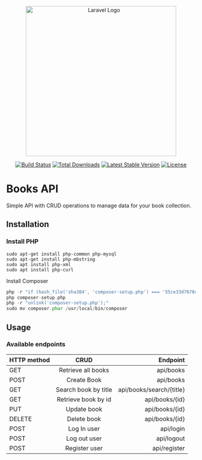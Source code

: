 <p align="center"><a href="https://laravel.com" target="_blank"><img src="https://raw.githubusercontent.com/laravel/art/master/logo-lockup/5%20SVG/2%20CMYK/1%20Full%20Color/laravel-logolockup-cmyk-red.svg" width="400" alt="Laravel Logo"></a></p>

<p align="center">
<a href="https://travis-ci.org/laravel/framework"><img src="https://travis-ci.org/laravel/framework.svg" alt="Build Status"></a>
<a href="https://packagist.org/packages/laravel/framework"><img src="https://img.shields.io/packagist/dt/laravel/framework" alt="Total Downloads"></a>
<a href="https://packagist.org/packages/laravel/framework"><img src="https://img.shields.io/packagist/v/laravel/framework" alt="Latest Stable Version"></a>
<a href="https://packagist.org/packages/laravel/framework"><img src="https://img.shields.io/packagist/l/laravel/framework" alt="License"></a>
</p>

# Books API
Simple API with CRUD operations to manage data for your book collection.
## Installation

### Install PHP
```sudo apt install php8.1-cli
sudo apt-get install php-common php-mysql
sudo apt-get install php-mbstring
sudo apt install php-xml
sudo apt install php-curl
```
Install Composer
```php -r "copy('https://getcomposer.org/installer', 'composer-setup.php');"
php -r "if (hash_file('sha384', 'composer-setup.php') === '55ce33d7678c5a611085589f1f3ddf8b3c52d662cd01d4ba75c0ee0459970c2200a51f492d557530c71c15d8dba01eae') { echo 'Installer verified'; } else { echo 'Installer corrupt'; unlink('composer-setup.php'); } echo PHP_EOL;"
php composer-setup.php
php -r "unlink('composer-setup.php');"
sudo mv composer.phar /usr/local/bin/composer
```

## Usage

### Available endpoints
|HTTP method|CRUD|Endpoint|
|----------|:-------------:|------:|
|GET|Retrieve all books|api/books|
|POST|Create Book|api/books|
|GET|Search book by title|api/books/search/{title}|               
|GET|Retrieve book by id| api/books/{id}|   
|PUT|Update book|api/books/{id}|   
|DELETE|Delete book|api/books/{id}|   
|POST|Log In user|api/login|
|POST|Log out user|api/logout| 
|POST|Register user|api/register|   
